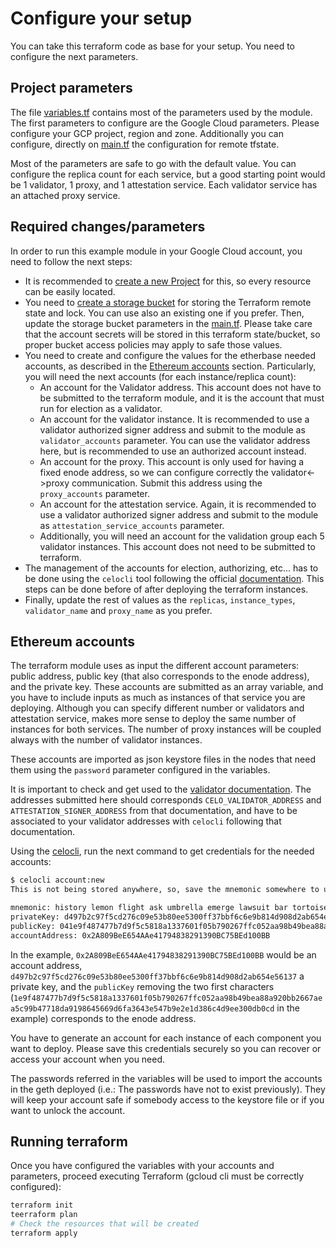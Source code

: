 # Configure your setup

You can take this terraform code as base for your setup. You need to configure the next parameters.

## Project parameters

The file [variables.tf](./variables.tf) contains most of the parameters used by the module. The first parameters to configure are the Google Cloud parameters. Please configure your GCP project, region and zone. Additionally you can configure, directly on [main.tf](./main.tf) the configuration for remote tfstate.

Most of the parameters are safe to go with the default value. You can configure the replica count for each service, but a good starting point would be 1 validator, 1 proxy, and 1 attestation service. Each validator service has an attached proxy service.

## Required changes/parameters

In order to run this example module in your Google Cloud account, you need to follow the next steps:

- It is recommended to [create a new Project](https://cloud.google.com/resource-manager/docs/creating-managing-projects) for this, so every resource can be easily located.
- You need to [create a storage bucket](https://cloud.google.com/storage/docs/creating-buckets) for storing the Terraform remote state and lock. You can use also an existing one if you prefer. Then, update the storage bucket parameters in the [main.tf](./main.tf#L9-L12). Please take care that the account secrets will be stored in this terraform state/bucket, so proper bucket access policies may apply to safe those values.
- You need to create and configure the values for the etherbase needed accounts, as described in the [Ethereum accounts](#ethereum-accounts) section. Particularly, you will need the next accounts (for each instance/replica count):
  - An account for the Validator address. This account does not have to be submitted to the terraform module, and it is the account that must run for election as a validator.
  - An account for the validator instance. It is recommended to use a validator authorized signer address and submit to the module as `validator_accounts` parameter. You can use the validator address here, but is recommended to use an authorized account instead.
  - An account for the proxy. This account is only used for having a fixed enode address, so we can configure correctly the validator<->proxy communication. Submit this address using the `proxy_accounts` parameter.
  - An account for the attestation service. Again, it is recommended to use a validator authorized signer address and submit to the module as `attestation_service_accounts` parameter.
  - Additionally, you will need an account for the validation group each 5 validator instances. This account does not need to be submitted to terraform.
- The management of the accounts for election, authorizing, etc... has to be done using the `celocli` tool following the official [documentation](https://docs.celo.org/getting-started/baklava-testnet/running-a-validator). This steps can be done before of after deploying the terraform instances.
- Finally, update the rest of values as the `replicas`, `instance_types`, `validator_name` and `proxy_name` as you prefer.

## Ethereum accounts

The terraform module uses as input the different account parameters: public address, public key (that also corresponds to the enode address), and the private key. These accounts are submitted as an array variable, and you have to include inputs as much as instances of that service you are deploying. Although you can specify different number or validators and attestation service, makes more sense to deploy the same number of instances for both services. The number of proxy instances will be coupled always with the number of validator instances.

These accounts are imported as json keystore files in the nodes that need them using the `password` parameter configured in the variables.

It is important to check and get used to the [validator documentation](https://docs.celo.org/getting-started/baklava-testnet/running-a-validator). The addresses submitted here should corresponds `CELO_VALIDATOR_ADDRESS` and `ATTESTATION_SIGNER_ADDRESS` from that documentation, and have to be associated to your validator addresses with `celocli` following that documentation.

Using the [celocli](https://www.npmjs.com/package/@celo/celocli), run the next command to get credentials for the needed accounts:

```bash
$ celocli account:new
This is not being stored anywhere, so, save the mnemonic somewhere to use this account at a later point

mnemonic: history lemon flight ask umbrella emerge lawsuit bar tortoise demand oak brave together kiss dance filter yellow scheme check victory also daring reward uphold
privateKey: d497b2c97f5cd276c09e53b80ee5300ff37bbf6c6e9b814d908d2ab654e56137
publicKey: 041e9f487477b7d9f5c5818a1337601f05b790267ffc052aa98b49bea88a920bb2667aea5c99b47718da9198645669d6fa3643e547b9e2e1d386c4d9ee300db0cd
accountAddress: 0x2A809BeE654AAe41794838291390BC75BEd100BB
```

In the example, `0x2A809BeE654AAe41794838291390BC75BEd100BB` would be an account address, `d497b2c97f5cd276c09e53b80ee5300ff37bbf6c6e9b814d908d2ab654e56137` a private key, and the `publicKey` removing the two first characters (`1e9f487477b7d9f5c5818a1337601f05b790267ffc052aa98b49bea88a920bb2667aea5c99b47718da9198645669d6fa3643e547b9e2e1d386c4d9ee300db0cd` in the example) corresponds to the enode address.

You have to generate an account for each instance of each component you want to deploy. Please save this credentials securely so you can recover or access your account when you need.

The passwords referred in the variables will be used to import the accounts in the geth deployed (i.e.: The passwords have not to exist previously). They will keep your account safe if somebody access to the keystore file or if you want to unlock the account.

## Running terraform

Once you have configured the variables with your accounts and parameters, proceed executing Terraform (gcloud cli must be correctly configured):

```bash
terraform init
teerraform plan
# Check the resources that will be created
terraform apply
```
